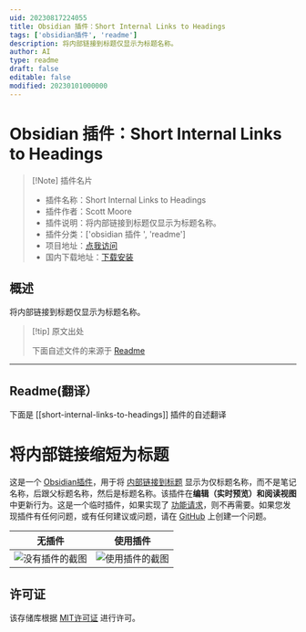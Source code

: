 ```yaml
---
uid: 20230817224055
title: Obsidian 插件：Short Internal Links to Headings
tags: ['obsidian插件', 'readme']
description: 将内部链接到标题仅显示为标题名称。
author: AI
type: readme
draft: false
editable: false
modified: 20230101000000
---
```


# Obsidian 插件：Short Internal Links to Headings

> [!Note] 插件名片
> - 插件名称：Short Internal Links to Headings
> - 插件作者：Scott Moore
> - 插件说明：将内部链接到标题仅显示为标题名称。
> - 插件分类：['obsidian 插件 ', 'readme']
> - 项目地址：[点我访问](https://github.com/scottwillmoore/obsidian-short-internal-links-to-headings)
> - 国内下载地址：[下载安装](https://pkmer.cn/products/plugin/pluginMarket/?short-internal-links-to-headings)

## 概述

将内部链接到标题仅显示为标题名称。

> [!tip] 原文出处
>
>下面自述文件的来源于 [Readme](https://ghproxy.net/https://raw.githubusercontent.com/scottwillmoore/obsidian-short-links/main/README.md)

---

## Readme(翻译）

下面是 [[short-internal-links-to-headings]] 插件的自述翻译

# 将内部链接缩短为标题

这是一个 [Obsidian插件](https://obsidian.md/)，用于将 [内部链接到标题](https://help.obsidian.md/How+to/Internal+link) 显示为仅标题名称，而不是笔记名称，后跟父标题名称，然后是标题名称。该插件在**编辑（实时预览）**和**阅读视图**中更新行为。这是一个临时插件，如果实现了 [功能请求](https://forum.obsidian.md/t/option-to-display-heading-without-note-title-in-internal-links/22253)，则不再需要。如果您发现插件有任何问题，或有任何建议或问题，请在 [GitHub](https://github.com/scottwillmoore/obsidian-short-internal-links-to-headings) 上创建一个问题。

<center>

| 无插件                                                     | 使用插件                                               |
| --------------------------------------------------------- | --------------------------------------------------- |
| ![没有插件的截图](screenshots/without.png)                 | ![使用插件的截图](screenshots/with.png)              |

</center>

## 许可证

该存储库根据 [MIT许可证](./LICENSE) 进行许可。
